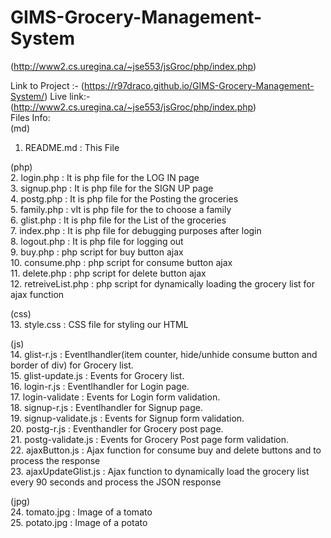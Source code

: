 # GIMS-Grocery-Management-System
(http://www2.cs.uregina.ca/~jse553/jsGroc/php/index.php)

Link to Project :- (https://r97draco.github.io/GIMS-Grocery-Management-System/)
Live link:- (http://www2.cs.uregina.ca/~jse553/jsGroc/php/index.php)
<br>
Files Info:
<br>
(md)
1. README.md : This File<br>


(php)<br> 
2. login.php : It is php file for the LOG IN page<br>
3. signup.php : It is php file for the SIGN UP page<br>
4. postg.php : It is php file for the Posting the groceries <br>
5. family.php : vIt is php file for the to choose a family <br>
6. glist.php : It is php file for the List of the groceries<br>
7. index.php : It is php file for debugging purposes after login<br>
8. logout.php : It is php file for logging out<br>
9. buy.php : php script for buy button ajax<br>
10. consume.php : php script for consume button ajax<br>
11. delete.php : php script for delete button ajax<br>
12. retreiveList.php : php script for dynamically loading the grocery list for ajax function<br>


(css)<br>
13. style.css : CSS file for styling our HTML<br>


(js)<br>
14. glist-r.js : Eventlhandler(item counter, hide/unhide consume button and border of div) for Grocery list.<br>
15. glist-update.js : Events for Grocery list.<br>
16. login-r.js : Eventlhandler for Login page.<br>
17. login-validate : Events for Login form validation.<br>
18. signup-r.js : Eventlhandler for Signup page.<br>
19. signup-validate.js : Events for Signup form validation.<br>
20. postg-r.js :  Eventhandler for Grocery post page.<br>
21. postg-validate.js : Events for Grocery Post page form validation.<br>
22. ajaxButton.js : Ajax function for consume buy and delete buttons and to process the response<br>
23. ajaxUpdateGlist.js : Ajax function to dynamically load the grocery list every 90 seconds and process the JSON response<br>


(jpg)<br>
24. tomato.jpg : Image of a tomato<br>
25. potato.jpg : Image of a potato
